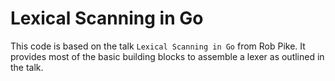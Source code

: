 # Lexical Scanning in Go
This code is based on the talk `Lexical Scanning in Go` from Rob Pike. It provides most of the basic building blocks to assemble a lexer as outlined in the talk.
